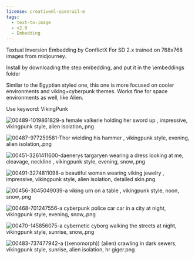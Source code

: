 ```yaml
---
license: creativeml-openrail-m
tags:
  - text-to-image
  - v2.0
  - Embedding
---
```


Textual Inversion Embedding by ConflictX For SD 2.x trained on 768x768 images from midjourney.

Install by downloading the step embedding, and put it in the \embeddings folder

Similar to the Egyptian styled one, this one is more focused on cooler environments and viking+cyberpunk themes. Works fine for space environments as well, like Alien.

Use keyword: VikingPunk

![00489-1019861829-a female valkerie holding her sword up , impressive, vikingpunk style,  alien isolation,.png](https://s3.amazonaws.com/moonup/production/uploads/1670014962732-6303c53d7373aacccd859bbd.png)

![00487-977259581-Thor wielding his hammer , vikingpunk style,  evening, alien isolation,.png](https://s3.amazonaws.com/moonup/production/uploads/1670014971247-6303c53d7373aacccd859bbd.png)

![00451-3261411600-daenerys targaryen wearing a dress looking at me, cleavage, neckline , vikingpunk style,  evening, snow,.png](https://s3.amazonaws.com/moonup/production/uploads/1670014981345-6303c53d7373aacccd859bbd.png)

![00491-3274811098-a beautiful woman wearing viking jewelry , impressive, vikingpunk style,  alien isolation, detailed skin.png](https://s3.amazonaws.com/moonup/production/uploads/1670015135638-6303c53d7373aacccd859bbd.png)

![00456-3045049039-a viking urn on a table , vikingpunk style,  noon, snow,.png](https://s3.amazonaws.com/moonup/production/uploads/1670015043229-6303c53d7373aacccd859bbd.png)

![00468-701247556-a cyberpunk police car car in a city at night, vikingpunk style,  evening, snow,.png](https://s3.amazonaws.com/moonup/production/uploads/1670015051905-6303c53d7373aacccd859bbd.png)

![00470-145856075-a cybernetic cyborg walking the streets at night, vikingpunk style,  sunrise, snow,.png](https://s3.amazonaws.com/moonup/production/uploads/1670015242846-6303c53d7373aacccd859bbd.png)

![00483-737477942-a ((xenomorph)) (alien) crawling in dark sewers, vikingpunk style,  sunrise, alien isolation, hr giger.png](https://s3.amazonaws.com/moonup/production/uploads/1670015065535-6303c53d7373aacccd859bbd.png)
